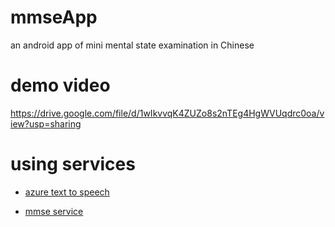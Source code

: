 # mmseApp
 
an android app of mini mental state examination in Chinese

# demo video

https://drive.google.com/file/d/1wIkvvqK4ZUZo8s2nTEg4HgWVUqdrc0oa/view?usp=sharing

# using services

- [azure text to speech](https://azure.microsoft.com/zh-tw/services/cognitive-services/text-to-speech/)

- [mmse service](https://github.com/joejoe2/mmse_service)
